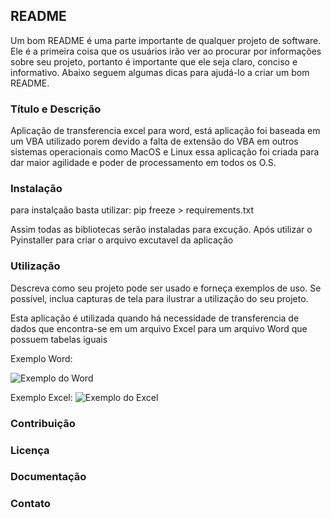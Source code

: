 
## README

Um bom README é uma parte importante de qualquer projeto de software. Ele é a primeira coisa que os usuários irão ver ao procurar por informações sobre seu projeto, portanto é importante que ele seja claro, conciso e informativo. Abaixo seguem algumas dicas para ajudá-lo a criar um bom README.

### Título e Descrição

Aplicação de transferencia excel para word, está aplicação foi baseada em um VBA utilizado porem devido a falta de extensão do VBA em outros sistemas operacionais como MacOS e Linux essa aplicação foi criada para dar maior agilidade e poder de processamento em todos os O.S. 
 

### Instalação

para instalçaão basta utilizar: 
pip freeze > requirements.txt

Assim todas as bibliotecas serão instaladas para excução.
Após utilizar o Pyinstaller para criar o arquivo excutavel da aplicação


### Utilização

Descreva como seu projeto pode ser usado e forneça exemplos de uso. Se possível, inclua capturas de tela para ilustrar a utilização do seu projeto.

Esta aplicação é utilizada quando há necessidade de transferencia de dados que encontra-se em um arquivo Excel para um arquivo Word que possuem tabelas iguais 

Exemplo Word:

![Exemplo do Word](https://i.imgur.com/l5X6qMV.jpg[/img])


Exemplo Excel:
![Exemplo do Excel](https://i.imgur.com/yM3uZik.jpg[/img])


### Contribuição



### Licença



### Documentação



### Contato

